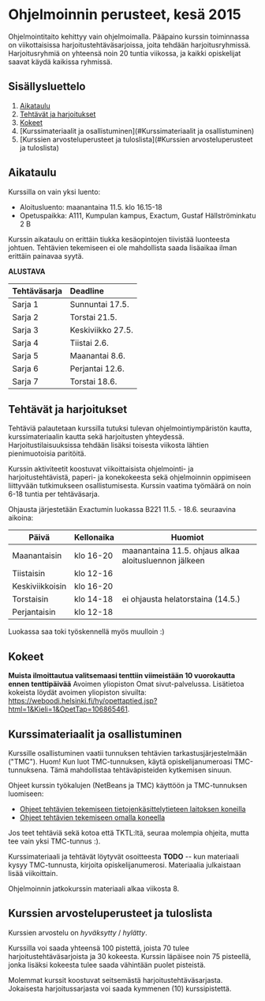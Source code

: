 # Ohjelmoinnin perusteet, kesä 2015

Ohjelmointitaito kehittyy vain ohjelmoimalla. Pääpaino kurssin toiminnassa on viikottaisissa harjoitustehtäväsarjoissa, joita tehdään harjoitusryhmissä. 
Harjoitusryhmiä on yhteensä noin 20 tuntia viikossa, ja kaikki opiskelijat saavat käydä kaikissa ryhmissä.

## Sisällysluettelo

1. [Aikataulu](#Aikataulu)
2. [Tehtävät ja harjoitukset](#tehtavat-ja-harjoitukset)
3. [Kokeet](#Kokeet)
4. [Kurssimateriaalit ja osallistuminen](#Kurssimateriaalit ja osallistuminen)
5. [Kurssien arvosteluperusteet ja tuloslista](#Kurssien arvosteluperusteet ja tuloslista)

## Aikataulu

Kurssilla on vain yksi luento:
- Aloitusluento: maanantaina 11.5. klo 16.15-18 
- Opetuspaikka: A111, Kumpulan kampus, Exactum, Gustaf Hällströminkatu 2 B

Kurssin aikataulu on erittäin tiukka kesäopintojen tiivistää luonteesta johtuen. Tehtävien tekemiseen ei ole mahdollista saada lisäaikaa ilman erittäin painavaa syytä.

**ALUSTAVA**

Tehtäväsarja | Deadline
:----------- |:--------
Sarja 1      | Sunnuntai 17.5.
Sarja 2      | Torstai 21.5.
Sarja 3      | Keskiviikko 27.5.
Sarja 4      | Tiistai 2.6.
Sarja 5      | Maanantai 8.6.
Sarja 6      | Perjantai 12.6.
Sarja 7      | Torstai 18.6.


## Tehtävät ja harjoitukset

Tehtäviä palautetaan kurssilla tutuksi tulevan ohjelmointiympäristön kautta, kurssimateriaalin kautta sekä harjoitusten yhteydessä. Harjoitustilaisuuksissa tehdään lisäksi toisesta viikosta lähtien pienimuotoisia paritöitä.

Kurssin aktiviteetit koostuvat viikoittaisista ohjelmointi- ja harjoitustehtävistä, paperi- ja konekokeesta sekä ohjelmoinnin oppimiseen liittyvään tutkimukseen osallistumisesta. Kurssin vaatima työmäärä on noin 6-18 tuntia per tehtäväsarja. 

Ohjausta järjestetään Exactumin luokassa B221 11.5. - 18.6. seuraavina aikoina:

Päivä | Kellonaika | Huomiot
----- | ---------- | -------
Maanantaisin | klo 16-20 | maanantaina 11.5. ohjaus alkaa aloitusluennon jälkeen
Tiistaisin   | klo 12-16 |
Keskiviikkoisin | klo 16-20 |
Torstaisin   | klo 14-18 | ei ohjausta helatorstaina (14.5.)
Perjantaisin | klo 12-18 |

Luokassa saa toki työskennellä myös muulloin :)

## Kokeet

**Muista ilmoittautua valitsemaasi tenttiin viimeistään 10 vuorokautta ennen tenttipäivää** Avoimen yliopiston Omat sivut-palvelussa. Lisätietoa kokeista löydät avoimen yliopiston sivuilta: <https://weboodi.helsinki.fi/hy/opettaptied.jsp?html=1&Kieli=1&OpetTap=106865461>.

## Kurssimateriaalit ja osallistuminen

Kurssille osallistuminen vaatii tunnuksen tehtävien tarkastusjärjestelmään ("TMC"). Huom! Kun luot TMC-tunnuksen, käytä opiskelijanumeroasi TMC-tunnuksena. Tämä mahdollistaa tehtäväpisteiden kytkemisen sinuun.

Ohjeet kurssin työkalujen (NetBeans ja TMC) käyttöön ja TMC-tunnuksen luomiseen:
- [Ohjeet tehtävien tekemiseen tietojenkäsittelytieteen laitoksen koneilla](https://github.com/UniversityHelsinkiTKTL/tmc-plugin-installation-guide/blob/master/TmcBeanssinAsennusLaitokselle.md)
- [Ohjeet tehtävien tekemiseen omalla koneella](https://github.com/UniversityHelsinkiTKTL/tmc-plugin-installation-guide/blob/master/TmcBeanssinAsennusOmalleKoneelle.md)

Jos teet tehtäviä sekä kotoa että TKTL:ltä, seuraa molempia ohjeita, mutta tee vain yksi TMC-tunnus :).

Kurssimateriaali ja tehtävät löytyvät osoitteesta **TODO** -- kun materiaali kysyy TMC-tunnusta, kirjoita opiskelijanumerosi. Materiaalia julkaistaan lisää viikoittain.

Ohjelmoinnin jatkokurssin materiaali alkaa viikosta 8.

## Kurssien arvosteluperusteet ja tuloslista

Kurssien arvostelu on *hyväksytty* / *hylätty*.

Kurssilla voi saada yhteensä 100 pistettä, joista 70 tulee harjoitustehtäväsarjoista ja 30 kokeesta. Kurssin läpäisee noin 75 pisteellä, jonka lisäksi kokeesta tulee saada vähintään puolet pisteistä. 

Molemmat kurssit koostuvat seitsemästä harjoitustehtäväsarjasta. Jokaisesta harjoitussarjasta voi saada kymmenen (10) kurssipistettä.
